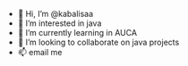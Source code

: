 - 👋 Hi, I’m @kabalisaa
- 👀 I’m interested in java
- 🌱 I’m currently learning in AUCA
- 💞️ I’m looking to collaborate on java projects
- 📫 email me 

<!---
kabalisaa/kabalisaa is a ✨ special ✨ repository because its `README.md` (this file) appears on your GitHub profile.
You can click the Preview link to take a look at your changes.
--->
